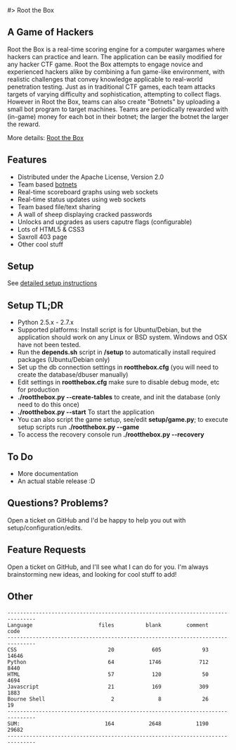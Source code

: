 #> Root the Box

A Game of Hackers
-------------------
Root the Box is a real-time scoring engine for a computer wargames where hackers can practice and learn. 
The application can be easily modified for any hacker CTF game. Root the Box attempts to engage novice and experienced 
hackers alike by combining a fun game-like environment, with realistic challenges that convey knowledge applicable 
to real-world penetration testing. Just as in traditional CTF games, each team attacks targets of varying difficulty 
and sophistication, attempting to collect flags. However in Root the Box, teams can also create "Botnets" by uploading
a small bot program to target machines. Teams are periodically rewarded with (in-game) money for each bot in their botnet; 
the larger the botnet the larger the reward.

More details: [Root the Box](http://rootthebox.com/)

Features
-------------------
* Distributed under the Apache License, Version 2.0
* Team based [botnets](https://github.com/moloch--/RootTheBox/wiki/Features)
* Real-time scoreboard graphs using web sockets
* Real-time status updates using web sockets
* Team based file/text sharing
* A wall of sheep displaying cracked passwords
* Unlocks and upgrades as users caputre flags (configurable)
* Lots of HTML5 & CSS3
* Saxroll 403 page
* Other cool stuff

Setup
-------------------
See [detailed setup instructions](https://github.com/moloch--/RootTheBox/wiki/Installation)

Setup TL;DR
-------------------
* Python 2.5.x - 2.7.x
* Supported platforms: Install script is for Ubuntu/Debian, but the application should work on any Linux or BSD system.  Windows and OSX have not been tested.
* Run the __depends.sh__ script in __/setup__ to automatically install required packages (Ubuntu/Debian only)
* Set up the db connection settings in __rootthebox.cfg__ (you will need to create the database/dbuser manually)
* Edit settings in __rootthebox.cfg__ make sure to disable debug mode, etc for production
* __./rootthebox.py --create-tables__ to create, and init the database (only need to do this once)
* __./rootthebox.py --start__ To start the application
* You can also script the game setup, see/edit __setup/game.py__; to execute setup scripts run __./rootthebox.py --game__
* To access the recovery console run __./rootthebox.py --recovery__

To Do
---------------------
* More documentation
* An actual stable release :D

Questions? Problems?
-------------------------------
Open a ticket on GitHub and I'd be happy to help you out with setup/configuration/edits.

Feature Requests
----------------------
Open a ticket on GitHub, and I'll see what I can do for you.  I'm always brainstorming new ideas, and looking for cool stuff to add!


Other
----------------

```
-------------------------------------------------------------------------------
Language                     files          blank        comment           code
-------------------------------------------------------------------------------
CSS                             20            605             93          14646
Python                          64           1746            712           8440
HTML                            57            120             50           4694
Javascript                      21            169            309           1883
Bourne Shell                     2              8             26             19
-------------------------------------------------------------------------------
SUM:                           164           2648           1190          29682
-------------------------------------------------------------------------------
```
